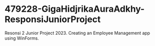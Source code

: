# 479228-GigaHidjrikaAuraAdkhy-ResponsiJuniorProject
 Resonsi 2 Junior Project 2023. Creating an Employee Management app using WinForms.
